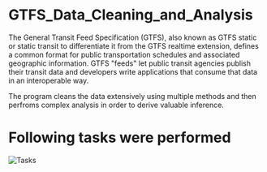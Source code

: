 # GTFS_Data_Cleaning_and_Analysis
The General Transit Feed Specification (GTFS), also known as GTFS static or static transit to differentiate it from the GTFS realtime extension, defines a common format for public transportation schedules and associated geographic information. GTFS "feeds" let public transit agencies publish their transit data and developers write applications that consume that data in an interoperable way.

The program cleans the data extensively using multiple methods and then perfroms complex analysis in order to derive valuable inference.

# Following tasks were performed 
![Tasks](https://user-images.githubusercontent.com/43739144/123908391-c4925180-d9ba-11eb-82ec-231fc02bad7e.PNG)

